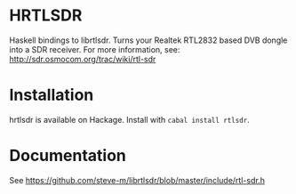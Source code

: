 # HRTLSDR

Haskell bindings to librtlsdr. 
Turns your Realtek RTL2832 based DVB dongle into a SDR receiver. 
For more information, see: http://sdr.osmocom.org/trac/wiki/rtl-sdr

# Installation

hrtlsdr is available on Hackage. Install with `cabal install rtlsdr`.

# Documentation

See https://github.com/steve-m/librtlsdr/blob/master/include/rtl-sdr.h

